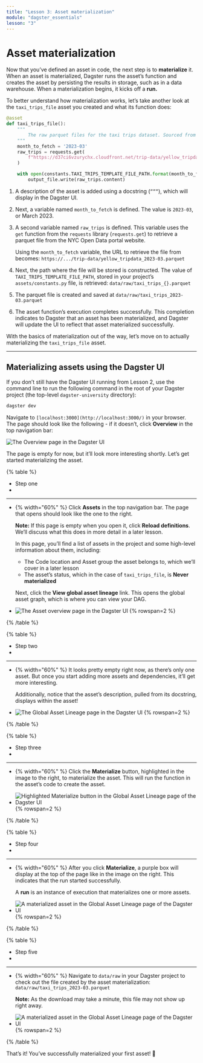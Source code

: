 ```yaml
---
title: "Lesson 3: Asset materialization"
module: "dagster_essentials"
lesson: "3"
---
```


# Asset materialization

Now that you’ve defined an asset in code, the next step is to **materialize** it. When an asset is materialized, Dagster runs the asset’s function and creates the asset by persisting the results in storage, such as in a data warehouse. When a materialization begins, it kicks off a **run.**

To better understand how materialization works, let’s take another look at the `taxi_trips_file` asset you created and what its function does:

```python
@asset
def taxi_trips_file():
    """
        The raw parquet files for the taxi trips dataset. Sourced from the NYC Open Data portal.
    """
    month_to_fetch = '2023-03' 
    raw_trips = requests.get(
        f"https://d37ci6vzurychx.cloudfront.net/trip-data/yellow_tripdata_{month_to_fetch}.parquet"
    )

    with open(constants.TAXI_TRIPS_TEMPLATE_FILE_PATH.format(month_to_fetch), "wb") as output_file:
        output_file.write(raw_trips.content)
```

1. A description of the asset is added using a docstring (`”””`), which will display in the Dagster UI.
2. Next, a variable named `month_to_fetch` is defined. The value is `2023-03`, or March 2023.
3. A second variable named `raw_trips` is defined. This variable uses the `get` function from the `requests` library (`requests.get`) to retrieve a parquet file from the NYC Open Data portal website.

   Using the `month_to_fetch` variable, the URL to retrieve the file from becomes: `https://.../trip-data/yellow_tripdata_2023-03.parquet`
4. Next, the path where the file will be stored is constructed. The value of `TAXI_TRIPS_TEMPLATE_FILE_PATH`, stored in your project’s `assets/constants.py` file, is retrieved: `data/raw/taxi_trips_{}.parquet`
5. The parquet file is created and saved at `data/raw/taxi_trips_2023-03.parquet`
6. The asset function’s execution completes successfully. This completion indicates to Dagster that an asset has been materialized, and Dagster will update the UI to reflect that asset materialized successfully.

With the basics of materialization out of the way, let’s move on to actually materializing the `taxi_trips_file` asset.

---

## Materializing assets using the Dagster UI

If you don’t still have the Dagster UI running from Lesson 2, use the command line to run the following command in the root of your Dagster project (the top-level `dagster-university` directory):

```bash
dagster dev
```

Navigate to `[localhost:3000](http://localhost:3000/)` in your browser. The page should look like the following - if it doesn’t, click **Overview** in the top navigation bar:

![The Overview page in the Dagster UI](/images/dagster-essentials/lesson-3/overview-page.png)

The page is empty for now, but it’ll look more interesting shortly. Let’s get started materializing the asset.

{% table %}
* Step one
*
---
* {% width="60%" %}
	Click **Assets** in the top navigation bar. The page that opens should look like the one to the right.

	**Note:** If this page is empty when you open it, click **Reload definitions**. We’ll discuss what this does in more detail in a later lesson.

	In this page, you’ll find a list of assets in the project and some high-level information about them, including:

	- The Code location and Asset group the asset belongs to, which we’ll cover in a later lesson
	- The asset’s status, which in the case of `taxi_trips_file`, is  **Never materialized**

	Next, click the **View global asset lineage** link. This opens the global asset graph, which is where you can view your DAG. 
* ![The Asset overview page in the Dagster UI](/images/dagster-essentials/lesson-3/assets-overview.png) {% rowspan=2 %}

{% /table %}

{% table %}
* Step two
*
---
* {% width="60%" %}
    It looks pretty empty right now, as there’s only one asset. But once you start adding more assets and dependencies, it’ll get more interesting.

    Additionally, notice that the asset’s description, pulled from its docstring, displays within the asset! 
* ![The Global Asset Lineage page in the Dagster UI](/images/dagster-essentials/lesson-3/global-asset-view.png) {% rowspan=2 %}

{% /table %}

{% table %}
* Step three
*
---
* {% width="60%" %}
    Click the **Materialize** button, highlighted in the image to the right, to materialize the asset. This will run the function in the asset’s code to create the asset.

* ![Highlighted Materialize button in the Global Asset Lineage page of the Dagster UI](/images/dagster-essentials/lesson-3/materialize-button.png) {% rowspan=2 %}

{% /table %}

{% table %}
* Step four
*
---
* {% width="60%" %}
    After you click **Materialize**, a purple box will display at the top of the page like in the image on the right. This indicates that the run started successfully.

    A **run** is an instance of execution that materializes one or more assets.
* ![A materialized asset in the Global Asset Lineage page of the Dagster UI](/images/dagster-essentials/lesson-3/materialized-asset.png) {% rowspan=2 %}

{% /table %}

{% table %}
* Step five
*
---
* {% width="60%" %}
    Navigate to `data/raw` in your Dagster project to check out the file created by the asset materialization: `data/raw/taxi_trips_2023-03.parquet`

    **Note:** As the download may take a minute, this file may not show up right away.
* ![A materialized asset in the Global Asset Lineage page of the Dagster UI](/images/dagster-essentials/lesson-3/data-raw-parquet.png) {% rowspan=2 %}

{% /table %}

That’s it! You’ve successfully materialized your first asset! 🎉